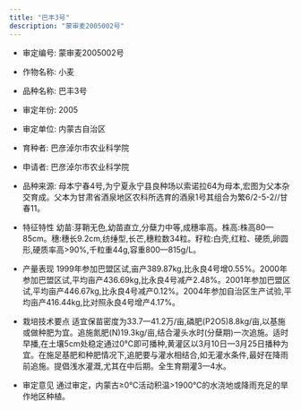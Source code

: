 ```yaml
---
title: "巴丰3号"
description: "蒙审麦2005002号"
---
```

* 审定编号:  蒙审麦2005002号

*  作物名称:  小麦

*  品种名称:  巴丰3号

*  审定年份:  2005

*  审定单位:  内蒙古自治区

* 育种者:  巴彦淖尔市农业科学院

*  申请者:  巴彦淖尔市农业科学院

*  品种来源:  母本宁春4号,为宁夏永宁县良种场以索诺拉64为母本,宏图为父本杂交育成。父本为甘肃省酒泉地区农科所选育的酒泉1号其组合为繁6/2-5-2//甘春11。

*  特征特性
幼苗:芽鞘无色,幼苗直立,分蘖力中等,成穗率高。株高:株高80—85cm。穗:穗长9.2cm,纺缍型,长芒,穗粒数34粒。籽粒:白壳,红粒、硬质,卵圆形,硬质率高>90%,千粒重44g,容重800—815g/L。

*  产量表现
1999年参加巴盟区试,亩产389.87kg,比永良4号增0.55%。2000年参加巴盟区试,平均亩产436.69kg,比永良4号减产2.48%。2001年参加巴盟区试,平均亩产446.67kg,比永良4号减产0.12%。2004年参加自治区生产试验,平均亩产416.44kg,比对照永良4号增产4.17%。

*  栽培技术要点
适宜保苗密度为33.7—41.2万/亩,磷肥(P2O5)8.8kg/亩,以基施或做种肥为宜。追施氮肥(N)19.3kg/亩,结合灌头水时(分蘖期)一次追施。适时早播,在土壤5cm处稳定通过0℃即可播种,黄灌区以3月10日—3月25日播种为宜。在施足基肥和种肥情况下,追肥要与灌水相结合,如无灌水条件,最好在降雨前追施。提倡浅水灌溉,尤其在中后期。全生育期灌3—4水。

*  审定意见
通过审定，内蒙古≥0℃活动积温>1900℃的水浇地或降雨充足的旱作地区种植。
